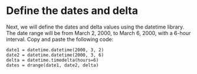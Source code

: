 # Define the dates and delta

Next, we will define the dates and delta values using the datetime library. The date range will be from March 2, 2000, to March 6, 2000, with a 6-hour interval. Copy and paste the following code:

```
date1 = datetime.datetime(2000, 3, 2)
date2 = datetime.datetime(2000, 3, 6)
delta = datetime.timedelta(hours=6)
dates = drange(date1, date2, delta)
```
